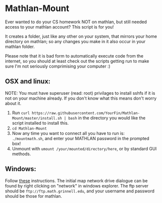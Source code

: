 # Mathlan-Mount
Ever wanted to do your CS homework NOT on mathlan, but still needed access to your mathlan account? This script is for you!

It creates a folder, just like any other on your system, that mirrors your home directory on mathlan; so any changes you make in it also occur in your mathlan folder.

Please note that it is bad form to automatically execute code from the internet, so you should at least check out the scripts getting run to make sure I'm not seriously comprimising your computer :)

## OSX and linux:
NOTE: You must have superuser (read: root) privilages to install sshfs if it is not on your machine already. If you don't know what this means don't worry about it.

1. Run `curl https://raw.githubusercontent.com/YourFin/Mathlan-Mount/master/install.sh | bash` in the directory you would like the script installed to install this.
2. `cd Mathlan-Mount`
3. Now any time you want to connect all you have to run is: `./mountmath.sh`, and enter your MATHLAN password in the prompted box!
4. Unmount with `umount /your/mounted/directory/here`, or by standard GUI methods.

## Windows:
Follow [these](http://cybernetnews.com/cybernotes-map-a-ftp-to-a-drive-in-windows/) instructions. The initial map network drive dialogue can be found by right clicking on "network" in windows explorer. The ftp server should be `ftp://ftp.math.grinnell.edu`, and your username and password should be those for mathlan.
